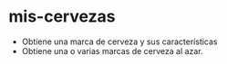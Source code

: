 # mis-cervezas
- Obtiene una marca de cerveza y sus características
- Obtiene una o varias marcas de cerveza al azar.